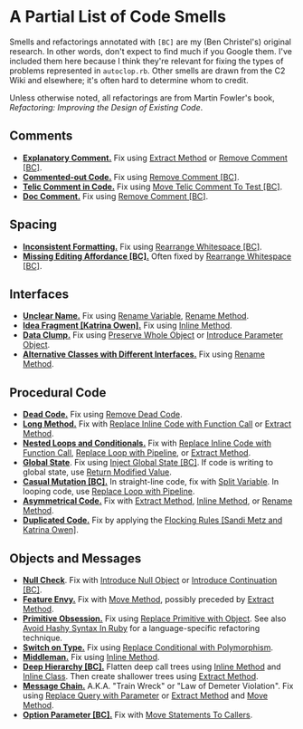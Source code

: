 # A Partial List of Code Smells

Smells and refactorings annotated with `[BC]` are my (Ben
Christel's) original research. In other words, don't expect
to find much if you Google them. I've included them here
because I think they're relevant for fixing the types of
problems represented in `autoclop.rb`. Other smells are
drawn from the C2 Wiki and elsewhere; it's often hard to determine
whom to credit.

Unless otherwise noted, all refactorings are from Martin
Fowler's book, _Refactoring: Improving the Design of Existing Code_.

## Comments

- [**Explanatory Comment.**](explanatory-comment.md) Fix using [Extract Method](../refactorings/extract-method.md) or [Remove Comment [BC]](../refactorings/remove-comment.md).
- [**Commented-out Code.**](commented-out-code.md) Fix using [Remove Comment [BC]](../refactorings/remove-comment.md).
- [**Telic Comment in Code.**](telic-comment-in-code.md) Fix using [Move Telic Comment To Test
  [BC]](../refactorings/move-telic-comment-to-test.md).
- [**Doc Comment.**](doc-comment.md) Fix using [Remove Comment [BC]](../refactorings/remove-comment.md).

## Spacing

- [**Inconsistent Formatting.**](inconsistent-formatting.md) Fix using [Rearrange
  Whitespace [BC]](../refactorings/rearrange-whitespace.md).
- [**Missing Editing Affordance [BC].**](missing-editing-affordance.md) Often fixed by [Rearrange Whitespace [BC]](../refactorings/rearrange-whitespace.md).

## Interfaces

- [**Unclear Name.**](unclear-name.md) Fix using [Rename
  Variable](../refactorings/rename-variable.md),
  [Rename Method](../refactorings/rename-method.md).
- [**Idea Fragment [Katrina Owen].**](idea-fragment.md) Fix using [Inline Method](../refactorings/inline-method.md).
- [**Data Clump.**](data-clump.md) Fix using [Preserve Whole Object](../refactorings/preserve-whole-object.md) or [Introduce Parameter Object](../refactorings/introduce-parameter-object.md).
- [**Alternative Classes with Different Interfaces.**](https://blog.codinghorror.com/code-smells/) Fix using [Rename Method](../refactorings/rename-method.md).

## Procedural Code

- [**Dead Code.**](dead-code.md) Fix using [Remove Dead Code](../refactorings/remove-dead-code.md).
- [**Long Method.**](long-method.md) Fix with [Replace Inline Code with Function Call](../refactorings/replace-inline-code-with-function-call.md) or [Extract Method](../refactorings/extract-method.md).
- [**Nested Loops and Conditionals.**](nested-loops-and-conditionals.md) Fix with [Replace Inline Code with Function Call](../refactorings/replace-inline-code-with-function-call.md), [Replace Loop with Pipeline](../refactorings/replace-loop-with-pipeline.md), or [Extract Method](../refactorings/extract-method.md).
- [**Global State**](global-state.md). Fix using [Inject Global State [BC]](../refactorings/inject-global-state.md). If code is writing to global state, use [Return Modified Value](../refactorings/return-modified-value.md).
- [**Casual Mutation [BC].**](casual-mutation.md) In straight-line code, fix with [Split Variable](../refactorings/split-variable.md). In looping code, use [Replace Loop with Pipeline](../refactorings/replace-loop-with-pipeline.md).
- [**Asymmetrical Code.**](asymmetrical-code.md) Fix with [Extract Method](../refactorings/extract-method.md), [Inline Method](../refactorings/inline-method.md), or [Rename Method](../refactorings/rename-method.md).
- [**Duplicated Code.**](duplicated-code.md) Fix by applying the [Flocking Rules [Sandi Metz and Katrina Owen]](../refactorings/flocking-rules.md).

## Objects and Messages

- [**Null Check**](null-check.md). Fix with [Introduce Null Object](../refactorings/introduce-null-object.md) or [Introduce Continuation [BC]](../refactorings/introduce-continuation.md).
- [**Feature Envy.**](feature-envy.md) Fix with [Move Method](../refactorings/move-method.md), possibly preceded by [Extract Method](../refactorings/extract-method.md).
- [**Primitive Obsession.**](primitive-obsession.md) Fix using [Replace Primitive with Object](../refactorings/replace-primitive-with-object.md). See also [Avoid Hashy Syntax In Ruby](http://wiki.c2.com/?AvoidHashySyntaxInRuby) for a language-specific refactoring technique.
- [**Switch on Type.**](switch-on-type.md) Fix using [Replace Conditional with Polymorphism](../refactorings/replace-conditional-with-polymorphism.md).
- [**Middleman.**](middleman.md) Fix using [Inline Method](../refactorings/inline-method.md).
- [**Deep Hierarchy [BC].**](deep-hierarchy.md) Flatten deep call trees using [Inline Method](https://refactoring.com/catalog/inlineFunction.html) and [Inline Class](https://refactoring.com/catalog/inlineClass.html). Then create shallower trees using [Extract Method](../refactorings/extract-method.md).
- [**Message Chain.**](message-chain.md) A.K.A. "Train Wreck" or "Law of Demeter Violation". Fix using [Replace Query with Parameter](https://refactoring.com/catalog/replaceQueryWithParameter.html) or [Extract Method](../refactorings/extract-method.md) and [Move Method](../refactorings/move-method.md).
- [**Option Parameter [BC].**](option-parameter.md) Fix with
  [Move Statements To Callers](https://refactoring.com/catalog/moveStatementsToCallers.html).
